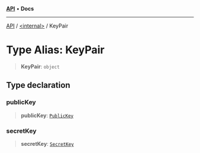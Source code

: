 [**API**](../../README.md) • **Docs**

***

[API](../../README.md) / [\<internal\>](../README.md) / KeyPair

# Type Alias: KeyPair

> **KeyPair**: `object`

## Type declaration

### publicKey

> **publicKey**: [`PublicKey`](PublicKey.md)

### secretKey

> **secretKey**: [`SecretKey`](SecretKey.md)

